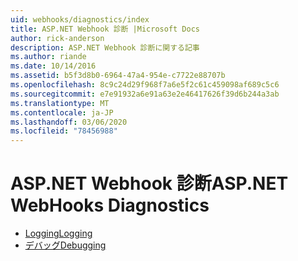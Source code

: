 ```yaml
---
uid: webhooks/diagnostics/index
title: ASP.NET Webhook 診断 |Microsoft Docs
author: rick-anderson
description: ASP.NET Webhook 診断に関する記事
ms.author: riande
ms.date: 10/14/2016
ms.assetid: b5f3d8b0-6964-47a4-954e-c7722e88707b
ms.openlocfilehash: 8c9c24d29f968f7a6e5f2c61c459098af689c5c6
ms.sourcegitcommit: e7e91932a6e91a63e2e46417626f39d6b244a3ab
ms.translationtype: MT
ms.contentlocale: ja-JP
ms.lasthandoff: 03/06/2020
ms.locfileid: "78456988"
---
```

# <a name="aspnet-webhooks-diagnostics"></a><span data-ttu-id="9b807-103">ASP.NET Webhook 診断</span><span class="sxs-lookup"><span data-stu-id="9b807-103">ASP.NET WebHooks Diagnostics</span></span>

* [<span data-ttu-id="9b807-104">Logging</span><span class="sxs-lookup"><span data-stu-id="9b807-104">Logging</span></span>](logging.md)
* [<span data-ttu-id="9b807-105">デバッグ</span><span class="sxs-lookup"><span data-stu-id="9b807-105">Debugging</span></span>](debugging.md)
